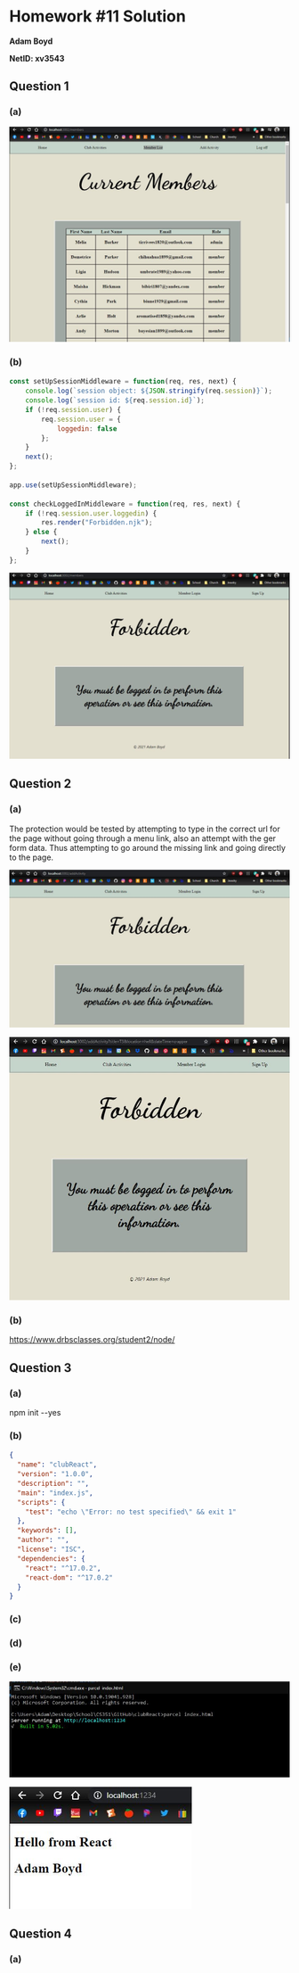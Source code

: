 # Homework #11 Solution

**Adam Boyd**

**NetID: xv3543**

## Question 1

### (a)

![Screenshot for Question 1a](/images/HW111a.JPG)

### (b)

```javascript
const setUpSessionMiddleware = function(req, res, next) {
    console.log(`session object: ${JSON.stringify(req.session)}`);
    console.log(`session id: ${req.session.id}`);
    if (!req.session.user) {
        req.session.user = {
            loggedin: false
        };
    }
    next();
};

app.use(setUpSessionMiddleware);

const checkLoggedInMiddleware = function(req, res, next) {
    if (!req.session.user.loggedin) {
        res.render("Forbidden.njk");
    } else {
        next();
    }
};
```

![Screenshot for Question 1b](/images/HW111b.JPG)

## Question 2

### (a)

The protection would be tested by attempting to type in the correct url for the page without going through a menu link, also an attempt with the ger form data. Thus attempting to go around the missing link and going directly to the page.

![Screenshot for Question 2a part a](/images/HW112aa.JPG)

![Screenshot for Question 2a part b](/images/HW112ab.JPG)

### (b)

<https://www.drbsclasses.org/student2/node/>

## Question 3

### (a)

npm init --yes

### (b)

```json
{
  "name": "clubReact",
  "version": "1.0.0",
  "description": "",
  "main": "index.js",
  "scripts": {
    "test": "echo \"Error: no test specified\" && exit 1"
  },
  "keywords": [],
  "author": "",
  "license": "ISC",
  "dependencies": {
    "react": "^17.0.2",
    "react-dom": "^17.0.2"
  }
}
```

### (c)

### (d)

### (e)

![Screenshot for Question 3e part a](/images/HW113ea.JPG)

![Screenshot for Question 3e part b](/images/HW113eb.JPG)

## Question 4

### (a)